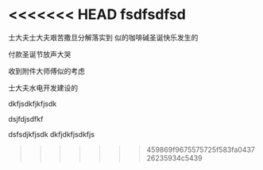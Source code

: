 <<<<<<< HEAD
fsdfsdfsd
=======
士大夫士大夫艰苦撒旦分解落实到
似的咖啡碱圣诞快乐发生的

付款圣诞节放声大哭



收到附件大师傅似的考虑



士大夫水电开发建设的



dkfjsdkfjkfjsdk

dsjfdjsdfkf

dsfsdjkfjsdk
dkfjdkfjsdkfjs
>>>>>>> 459869f9675575725f583fa043726235934c5439

